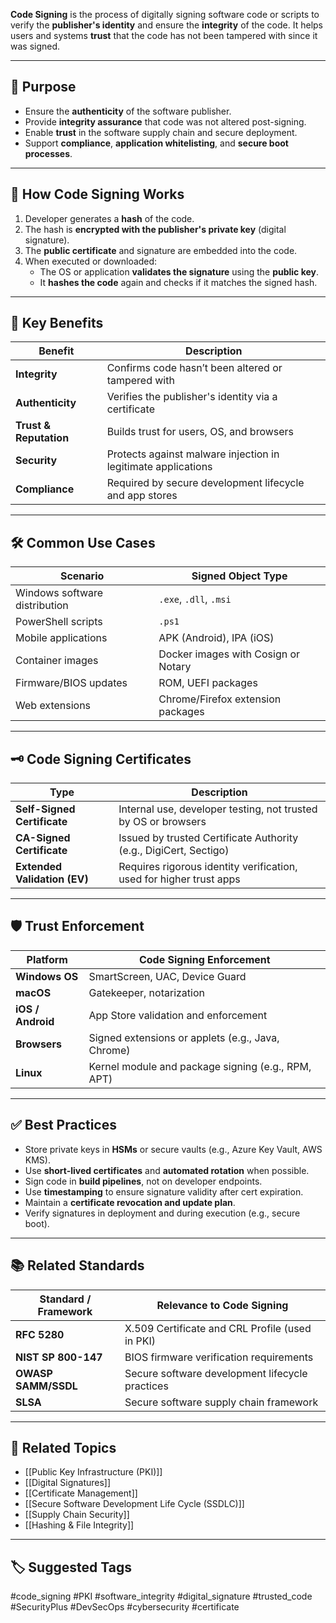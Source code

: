 **Code Signing** is the process of digitally signing software code or scripts to verify the **publisher's identity** and ensure the **integrity** of the code. It helps users and systems **trust** that the code has not been tampered with since it was signed.

---

## 🎯 Purpose

- Ensure the **authenticity** of the software publisher.
- Provide **integrity assurance** that code was not altered post-signing.
- Enable **trust** in the software supply chain and secure deployment.
- Support **compliance**, **application whitelisting**, and **secure boot processes**.

---

## 🧱 How Code Signing Works

1. Developer generates a **hash** of the code.
2. The hash is **encrypted with the publisher's private key** (digital signature).
3. The **public certificate** and signature are embedded into the code.
4. When executed or downloaded:
   - The OS or application **validates the signature** using the **public key**.
   - It **hashes the code** again and checks if it matches the signed hash.

---

## 🔐 Key Benefits

| Benefit            | Description                                                        |
|---------------------|--------------------------------------------------------------------|
| **Integrity**         | Confirms code hasn’t been altered or tampered with               |
| **Authenticity**      | Verifies the publisher's identity via a certificate              |
| **Trust & Reputation**| Builds trust for users, OS, and browsers                         |
| **Security**          | Protects against malware injection in legitimate applications    |
| **Compliance**        | Required by secure development lifecycle and app stores          |

---

## 🛠 Common Use Cases

| Scenario                          | Signed Object Type                |
|-----------------------------------|-----------------------------------|
| Windows software distribution     | `.exe`, `.dll`, `.msi`            |
| PowerShell scripts                | `.ps1`                            |
| Mobile applications               | APK (Android), IPA (iOS)          |
| Container images                  | Docker images with Cosign or Notary |
| Firmware/BIOS updates             | ROM, UEFI packages                |
| Web extensions                    | Chrome/Firefox extension packages |

---

## 🗝️ Code Signing Certificates

| Type                   | Description                                                             |
|------------------------|-------------------------------------------------------------------------|
| **Self-Signed Certificate** | Internal use, developer testing, not trusted by OS or browsers       |
| **CA-Signed Certificate**   | Issued by trusted Certificate Authority (e.g., DigiCert, Sectigo)     |
| **Extended Validation (EV)** | Requires rigorous identity verification, used for higher trust apps |

---

## 🛡 Trust Enforcement

| Platform           | Code Signing Enforcement                        |
|--------------------|--------------------------------------------------|
| **Windows OS**      | SmartScreen, UAC, Device Guard                  |
| **macOS**           | Gatekeeper, notarization                        |
| **iOS / Android**   | App Store validation and enforcement            |
| **Browsers**        | Signed extensions or applets (e.g., Java, Chrome) |
| **Linux**           | Kernel module and package signing (e.g., RPM, APT) |

---

## ✅ Best Practices

- Store private keys in **HSMs** or secure vaults (e.g., Azure Key Vault, AWS KMS).
- Use **short-lived certificates** and **automated rotation** when possible.
- Sign code in **build pipelines**, not on developer endpoints.
- Use **timestamping** to ensure signature validity after cert expiration.
- Maintain a **certificate revocation and update plan**.
- Verify signatures in deployment and during execution (e.g., secure boot).

---

## 📚 Related Standards

| Standard / Framework    | Relevance to Code Signing                          |
|--------------------------|---------------------------------------------------|
| **RFC 5280**             | X.509 Certificate and CRL Profile (used in PKI)   |
| **NIST SP 800-147**      | BIOS firmware verification requirements           |
| **OWASP SAMM/SSDL**      | Secure software development lifecycle practices   |
| **SLSA**                 | Secure software supply chain framework            |

---

## 🧩 Related Topics

- [[Public Key Infrastructure (PKI)]]
- [[Digital Signatures]]
- [[Certificate Management]]
- [[Secure Software Development Life Cycle (SSDLC)]]
- [[Supply Chain Security]]
- [[Hashing & File Integrity]]

---

## 🏷 Suggested Tags

#code_signing #PKI #software_integrity #digital_signature #trusted_code #SecurityPlus #DevSecOps #cybersecurity #certificate
